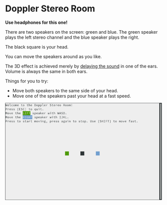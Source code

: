 # Doppler Stereo Room

**Use headphones for this one!**

There are two speakers on the screen: green and blue. The green speaker plays the left stereo channel and the blue speaker plays the right.

The black square is your head.

You can move the speakers around as you like.

The 3D effect is achieved merely by [delaying the sound](https://en.wikipedia.org/wiki/Sound_localization) in one of the ears. Volume is always the same in both ears.

Things for you to try:

- Move both speakers to the same side of your head.
- Move one of the speakers past your head at a fast speed.

![Screenshot](screenshot.png)
